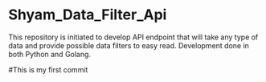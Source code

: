 # Shyam_Data_Filter_Api
This repository is initiated to develop API endpoint that will take any type of data and provide possible data filters to easy read. Development done in both Python and Golang.

#This is my first commit
